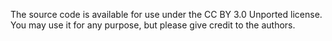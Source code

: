 The source code is available for use  under the CC BY 3.0 Unported license.  You may use it for any purpose, but please give credit to the authors.